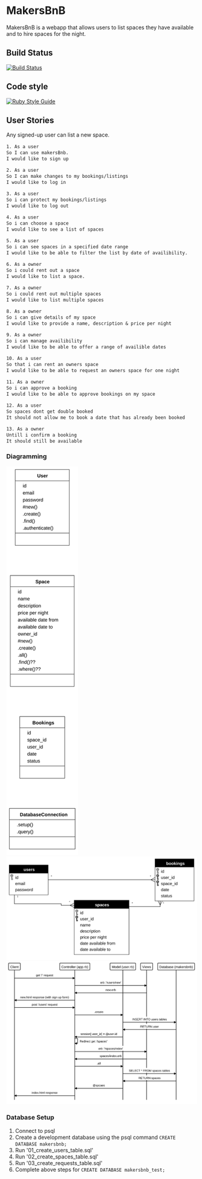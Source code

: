 # MakersBnB

MakersBnB is a webapp that allows users to list spaces they have available and to hire spaces for the night.

## Build Status

[![Build Status](https://travis-ci.com/ZeenLamDev/MakersBnB.svg?branch=master)](https://travis-ci.com/ZeenLamDev/MakersBnB)

## Code style
[![Ruby Style Guide](https://img.shields.io/badge/code_style-standard-brightgreen.svg)](https://github.com/testdouble/standard)

## User Stories
Any signed-up user can list a new space.
```
1. As a user
So I can use makersBnb.
I would like to sign up
```
```
2. As a user
So I can make changes to my bookings/listings
I would like to log in
```
```
3. As a user
So i can protect my bookings/listings
I would like to log out
```
```
4. As a user
So i can choose a space
I would like to see a list of spaces
```
```
5. As a user
So i can see spaces in a specified date range
I would like to be able to filter the list by date of availibility.
```
```
6. As a owner
So i could rent out a space
I would like to list a space.
```
```
7. As a owner
So i could rent out multiple spaces
I would like to list multiple spaces
```
```
8. As a owner
So i can give details of my space
I would like to provide a name, description & price per night
```
```
9. As a owner
So i can manage availibility
I would like to be able to offer a range of availible dates
```
```
10. As a user
So that i can rent an owners space
I would like to be able to request an owners space for one night
```
```
11. As a owner
So i can approve a booking
I would like to be able to approve bookings on my space
```
```
12. As a user
So spaces dont get double booked
It should not allow me to book a date that has already been booked
```
```
13. As a owner
Untill i confirm a booking
It should still be available
```

### Diagramming

![Class Diagram](https://github.com/ZeenLamDev/MakersBnB/blob/master/diagrams/class.svg)
![Entity](https://github.com/ZeenLamDev/MakersBnB/blob/master/diagrams/entity.svg)
![Sequence](https://github.com/ZeenLamDev/MakersBnB/blob/master/diagrams/sequence.svg)

### Database Setup

1. Connect to psql
2. Create a development database using the psql command `CREATE DATABASE makersbnb;`
3. Run '01_create_users_table.sql'
4. Run '02_create_spaces_table.sql'
5. Run '03_create_requests_table.sql'
5. Complete above steps for `CREATE DATABASE makersbnb_test;`
